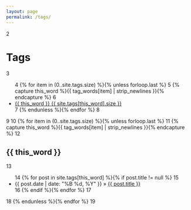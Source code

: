 ```yaml
---
layout: page
permalink: /tags/
---
```


<div id="tags">
 2   <h1>Tags</h1>
 3   <ul class="tag-box inline">
 4   {% for item in (0..site.tags.size) %}{% unless forloop.last %}
 5     {% capture this_word %}{{ tag_words[item] | strip_newlines }}{% endcapture %}
 6     <li><a href="#{{ this_word | cgi_escape }}">{{ this_word }} <span>{{ site.tags[this_word].size }}</span></a></li>
 7   {% endunless %}{% endfor %}
 8   </ul>
 9 
10   {% for item in (0..site.tags.size) %}{% unless forloop.last %}
11     {% capture this_word %}{{ tag_words[item] | strip_newlines }}{% endcapture %}
12   <h2 id="{{ this_word | cgi_escape }}">{{ this_word }}</h2>
13   <ul class="posts">
14     {% for post in site.tags[this_word] %}{% if post.title != null %}
15     <li itemscope><span class="entry-date"><time datetime="{{ post.date | date_to_xmlschema }}" itemprop="datePublished">{{ post.date | date: "%B %d, %Y" }}</time></span> &raquo; <a href="{{ post.url }}">{{ post.title }}</a></li>
16     {% endif %}{% endfor %}
17   </ul>
18   {% endunless %}{% endfor %}
19 </div>